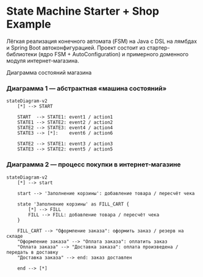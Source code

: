 # State Machine Starter + Shop Example

Лёгкая реализация конечного автомата (FSM) на Java с DSL на лямбдах и Spring Boot автоконфигурацией.
Проект состоит из стартер-библиотеки (ядро FSM + AutoConfiguration) и примерного доменного модуля интернет-магазина.

Диаграмма состояний магазина

### Диаграмма 1 — абстрактная «машина состояний»
```mermaid
stateDiagram-v2
    [*] --> START

    START  --> STATE1: event1 / action1
    STATE1 --> STATE2: event2 / action2
    STATE2 --> STATE3: event4 / action4
    STATE3 --> [*]:    event6 / action6

    STATE2 --> STATE1: event3 / action3
    STATE3 --> STATE2: event5 / action5
```

### Диаграмма 2 — процесс покупки в интернет-магазине
```mermaid
stateDiagram-v2
    [*] --> start

    start --> 'Заполнение корзины': добавление товара / пересчёт чека

    state 'Заполнение корзины' as FILL_CART {
        [*] --> FILL
        FILL --> FILL: добавление товара / пересчёт чека
    }

    FILL_CART --> "Оформление заказа": оформить заказ / резерв на складе
    "Оформление заказа" --> "Оплата заказа": оплатить заказ
    "Оплата заказа" --> "Доставка заказа": оплата произведена / передать в доставку
    "Доставка заказа" --> end: заказ доставлен

    end --> [*]
```